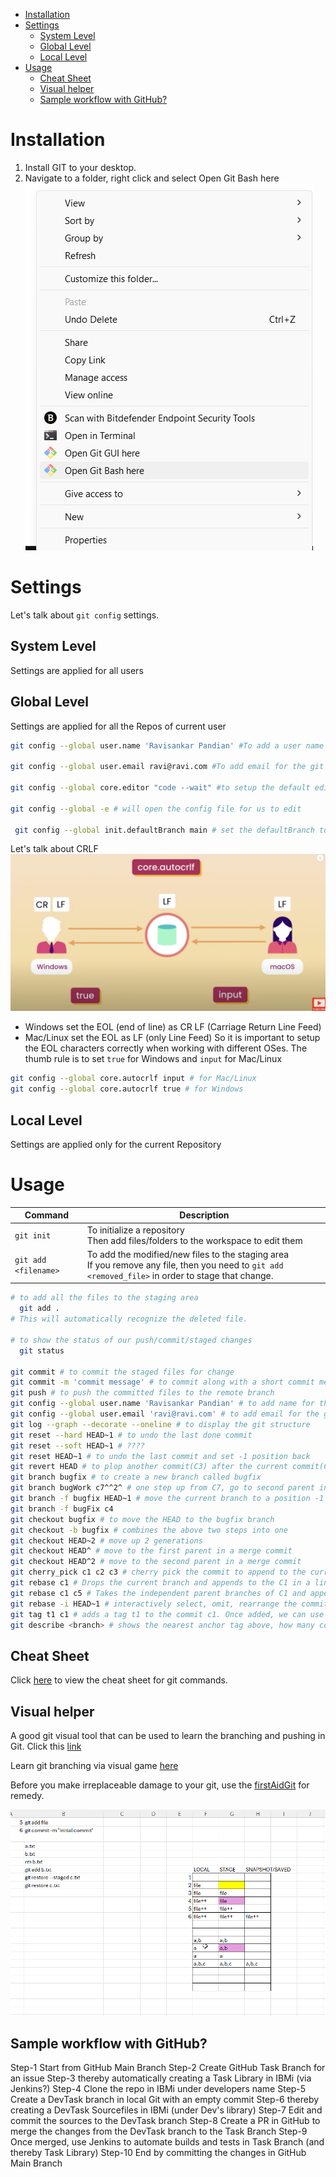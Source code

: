 - [Installation](#installation)
- [Settings](#settings)
  - [System Level](#system-level)
  - [Global Level](#global-level)
  - [Local Level](#local-level)
- [Usage](#usage)
  - [Cheat Sheet](#cheat-sheet)
  - [Visual helper](#visual-helper)
  - [Sample workflow with GitHub?](#sample-workflow-with-github)


# Installation
1. Install GIT to your desktop.
2. Navigate to a folder, right click and select Open Git Bash here
   ![alt text](images/gitbash.png)

# Settings
Let's talk about `git config` settings. 
## System Level 
Settings are applied for all users

## Global Level
Settings are applied for all the Repos of current user
```bash
git config --global user.name 'Ravisankar Pandian' #To add a user name for the git application.

git config --global user.email ravi@ravi.com #To add email for the git application 

git config --global core.editor "code --wait" #to setup the default editor as vscode. the --wait flag is to keep the window open until we close it

git config --global -e # will open the config file for us to edit

 git config --global init.defaultBranch main # set the defaultBranch to Main
```


Let's talk about CRLF
![alt text](images/crlf.png)
* Windows set the EOL (end of line) as CR LF (Carriage Return Line Feed)
* Mac/Linux set the EOL as LF (only Line Feed)
So it is important to setup the EOL characters correctly when working with different OSes. 
The thumb rule is to set `true` for Windows and `input` for Mac/Linux
```bash
git config --global core.autocrlf input # for Mac/Linux
git config --global core.autocrlf true # for Windows
```
## Local Level
Settings are applied only for the current Repository


# Usage
|Command|Description|
|-|-|
`git init`            | To initialize a repository <br> Then add files/folders to the workspace to edit them
`git add <filename>`  | To add the modified/new files to the staging area <br> If you remove any file, then you need to `git add <removed_file>` in order to stage that change.


```bash
# to add all the files to the staging area
  git add . 
# This will automatically recognize the deleted file.

# to show the status of our push/commit/staged changes
  git status 

git commit # to commit the staged files for change
git commit -m 'commit message' # to commit along with a short commit message
git push # to push the committed files to the remote branch
git config --global user.name 'Ravisankar Pandian' # to add name for the github?
git config --global user.email 'ravi@ravi.com' # to add email for the github?
git log --graph --decorate --oneline # to display the git structure
git reset --hard HEAD~1 # to undo the last done commit
git reset --soft HEAD~1 # ????
git reset HEAD~1 # to undo the last commit and set -1 position back
git revert HEAD # to plop another commit(C3) after the current commit(C2), but this C3 will be a replica of C1
git branch bugfix # to create a new branch called bugfix
git branch bugWork c7^^2^ # one step up from C7, go to second parent in merge commit, then one step up, then create a branch called bugWork
git branch -f bugfix HEAD~1 # move the current branch to a position -1 from HEAD
git branch -f bugFix c4
git checkout bugfix # to move the HEAD to the bugfix branch
git checkout -b bugfix # combines the above two steps into one
git checkout HEAD~2 # move up 2 generations
git checkout HEAD^ # move to the first parent in a merge commit
git checkout HEAD^2 # move to the second parent in a merge commit
git cherry_pick c1 c2 c3 # cherry pick the commit to append to the current HEAD position
git rebase c1 # Drops the current branch and appends to the C1 in a linear way.
git rebase c1 c5 # Takes the independent parent branches of C1 and appends it to the C5
git rebase -i HEAD~1 # interactively select, omit, rearrange the commits to rebase.
git tag t1 c1 # adds a tag t1 to the commit c1. Once added, we can use tags and commits interchangeably
git describe <branch> # shows the nearest anchor tag above, how many commits is current head is ahead of it, and the current head's hash.

```
## Cheat Sheet
Click [here](resources/git.pdf) to view the cheat sheet for git commands.

## Visual helper
A good git visual tool that can be used to learn the branching and pushing in Git. Click this [link](https://git-school.github.io/visualizing-git/#free-remote)

Learn git branching via visual game [here](https://learngitbranching.js.org/)

Before you make irreplaceable damage to your git, use the [firstAidGit](https://firstaidgit.io/#/) for remedy.

![alt text](images/gitstaging.png)


## Sample workflow with GitHub?
Step-1  Start from GitHub Main Branch 
Step-2  Create GitHub Task Branch for an issue
Step-3  thereby automatically creating a Task Library in IBMi (via Jenkins?)
Step-4  Clone the repo in IBMi under developers name
Step-5  Create a DevTask branch in local Git with an empty commit
Step-6  thereby creating a DevTask Sourcefiles in IBMi (under Dev's library)
Step-7  Edit and commit the sources to the DevTask branch
Step-8  Create a PR in GitHub to merge the changes from the DevTask branch to the Task Branch
Step-9  Once merged, use Jenkins to automate builds and tests in Task Branch (and thereby Task Library)
Step-10 End by committing the changes in GitHub Main Branch